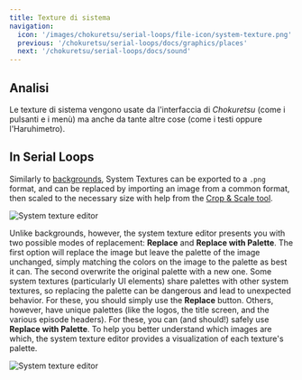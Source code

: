 ```yaml
---
title: Texture di sistema
navigation:
  icon: '/images/chokuretsu/serial-loops/file-icon/system-texture.png'
  previous: '/chokuretsu/serial-loops/docs/graphics/places'
  next: '/chokuretsu/serial-loops/docs/sound'
---
```


## Analisi
Le texture di sistema vengono usate da l'interfaccia di *Chokuretsu* (come i pulsanti e i menù) ma anche da tante altre cose
(come i testi oppure l'Haruhimetro).

## In Serial Loops
Similarly to [backgrounds](/chokuretsu/serial-loops/docs/graphics/backgrounds), System Textures can be exported to a `.png` format, and can be replaced by importing an image from a common format, then scaled to the necessary size with help from the [Crop & Scale tool](/chokuretsu/serial-loops/docs/graphics/backgrounds#crop-and-scale).

![System texture editor](/images/chokuretsu/serial-loops/system-texture-start.png)

Unlike backgrounds, however, the system texture editor presents you with two possible modes of replacement: **Replace** and **Replace with Palette**.
The first option will replace the image but leave the palette of the image unchanged, simply matching the colors on the image to the palette as best it
can. The second overwrite the original palette with a new one. Some system textures (particularly UI elements) share palettes with other system textures,
so replacing the palette can be dangerous and lead to unexpected behavior. For these, you should simply use the **Replace** button. Others, however, have
unique palettes (like the logos, the title screen, and the various episode headers). For these, you can (and should!) safely use **Replace with Palette**.
To help you better understand which images are which, the system texture editor provides a visualization of each texture's palette.

![System texture editor](/images/chokuretsu/serial-loops/system-texture-editing.png)